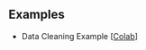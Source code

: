 ## Examples
- Data Cleaning Example [[Colab](https://colab.research.google.com/github/muuusiiik/AIFT_data_preprocessing/blob/main/data_cleaning/AIFT_data_cleaning.ipynb)]
